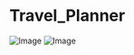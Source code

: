 # Travel_Planner

![Image](https://github.com/user-attachments/assets/26f29214-7a30-44fb-b1bf-38ae4cb0ff0a)
![Image](https://github.com/user-attachments/assets/281010c8-a1d2-4218-8caf-9be9361367ef)
